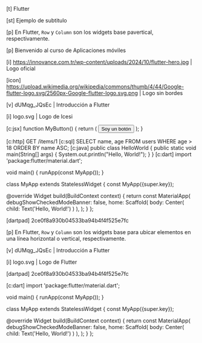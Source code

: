 [t] Flutter


[st] Ejemplo de subtitulo


[p]
En Flutter, `Row` y `Column` son los widgets base
pavertical, respectivamente.

[p]
Bienvenido al curso de Aplicaciones móviles




[i] https://innovance.com.tr/wp-content/uploads/2024/10/flutter-hero.jpg | Logo oficial

[icon] https://upload.wikimedia.org/wikipedia/commons/thumb/4/44/Google-flutter-logo.svg/2560px-Google-flutter-logo.svg.png | Logo sin bordes


[v] dUMqg_JQsEc | Introducción a Flutter

[i] logo.svg | Logo de Icesi


[c:jsx]
function MyButton() {
  return (
    <button>Soy un botón</button>
  );
}

[c:http]
GET /items/1
[c:sql]
SELECT name, age 
FROM users 
WHERE age > 18 
ORDER BY name ASC;
[c:java]
public class HelloWorld {
    public static void main(String[] args) {
        System.out.println("Hello, World!");
    }
}
[c:dart]
import 'package:flutter/material.dart';

void main() {
  runApp(const MyApp());
}

class MyApp extends StatelessWidget {
  const MyApp({super.key});

  @override
  Widget build(BuildContext context) {
    return const MaterialApp(
      debugShowCheckedModeBanner: false,
      home: Scaffold(
        body: Center(
          child: Text('Hello, World!')
        )
      ),
    );
  }
};

[dartpad] 2ce0f8a930b04533ba94b4f4f525e7fc


[p]
En Flutter, `Row` y `Column` son los widgets base
para ubicar elementos en una línea horizontal o vertical, respectivamente.

[v] dUMqg_JQsEc | Introducción a Flutter

[i] logo.svg | Logo de Flutter

[dartpad] 2ce0f8a930b04533ba94b4f4f525e7fc

[c:dart]
import 'package:flutter/material.dart';

void main() {
  runApp(const MyApp());
}

class MyApp extends StatelessWidget {
  const MyApp({super.key});

  @override
  Widget build(BuildContext context) {
    return const MaterialApp(
      debugShowCheckedModeBanner: false,
      home: Scaffold(
        body: Center(
          child: Text('Hello, World!')
        )
      ),
    );
  }
};
